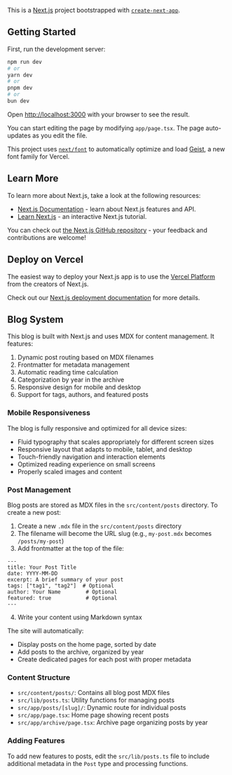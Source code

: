 This is a [Next.js](https://nextjs.org) project bootstrapped with [`create-next-app`](https://nextjs.org/docs/app/api-reference/cli/create-next-app).

## Getting Started

First, run the development server:

```bash
npm run dev
# or
yarn dev
# or
pnpm dev
# or
bun dev
```

Open [http://localhost:3000](http://localhost:3000) with your browser to see the result.

You can start editing the page by modifying `app/page.tsx`. The page auto-updates as you edit the file.

This project uses [`next/font`](https://nextjs.org/docs/app/building-your-application/optimizing/fonts) to automatically optimize and load [Geist](https://vercel.com/font), a new font family for Vercel.

## Learn More

To learn more about Next.js, take a look at the following resources:

- [Next.js Documentation](https://nextjs.org/docs) - learn about Next.js features and API.
- [Learn Next.js](https://nextjs.org/learn) - an interactive Next.js tutorial.

You can check out [the Next.js GitHub repository](https://github.com/vercel/next.js) - your feedback and contributions are welcome!

## Deploy on Vercel

The easiest way to deploy your Next.js app is to use the [Vercel Platform](https://vercel.com/new?utm_medium=default-template&filter=next.js&utm_source=create-next-app&utm_campaign=create-next-app-readme) from the creators of Next.js.

Check out our [Next.js deployment documentation](https://nextjs.org/docs/app/building-your-application/deploying) for more details.

## Blog System

This blog is built with Next.js and uses MDX for content management. It features:

1. Dynamic post routing based on MDX filenames
2. Frontmatter for metadata management
3. Automatic reading time calculation
4. Categorization by year in the archive
5. Responsive design for mobile and desktop
6. Support for tags, authors, and featured posts

### Mobile Responsiveness

The blog is fully responsive and optimized for all device sizes:

- Fluid typography that scales appropriately for different screen sizes
- Responsive layout that adapts to mobile, tablet, and desktop
- Touch-friendly navigation and interaction elements
- Optimized reading experience on small screens
- Properly scaled images and content

### Post Management

Blog posts are stored as MDX files in the `src/content/posts` directory. To create a new post:

1. Create a new `.mdx` file in the `src/content/posts` directory
2. The filename will become the URL slug (e.g., `my-post.mdx` becomes `/posts/my-post`)
3. Add frontmatter at the top of the file:

```
---
title: Your Post Title
date: YYYY-MM-DD
excerpt: A brief summary of your post
tags: ["tag1", "tag2"]  # Optional
author: Your Name        # Optional
featured: true           # Optional
---
```

4. Write your content using Markdown syntax

The site will automatically:
- Display posts on the home page, sorted by date
- Add posts to the archive, organized by year
- Create dedicated pages for each post with proper metadata

### Content Structure

- `src/content/posts/`: Contains all blog post MDX files
- `src/lib/posts.ts`: Utility functions for managing posts
- `src/app/posts/[slug]/`: Dynamic route for individual posts
- `src/app/page.tsx`: Home page showing recent posts
- `src/app/archive/page.tsx`: Archive page organizing posts by year

### Adding Features

To add new features to posts, edit the `src/lib/posts.ts` file to include additional metadata in the `Post` type and processing functions.

